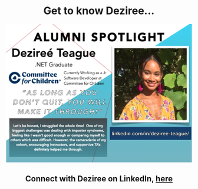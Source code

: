 <div align="center"> 

# Get to know Deziree...


![Deziree Teague](./assets/deziree.png "Deziree Teague")

## Connect with Deziree on LinkedIn, [here](https://www.linkedin.com/in/deziree-teague)

</div>